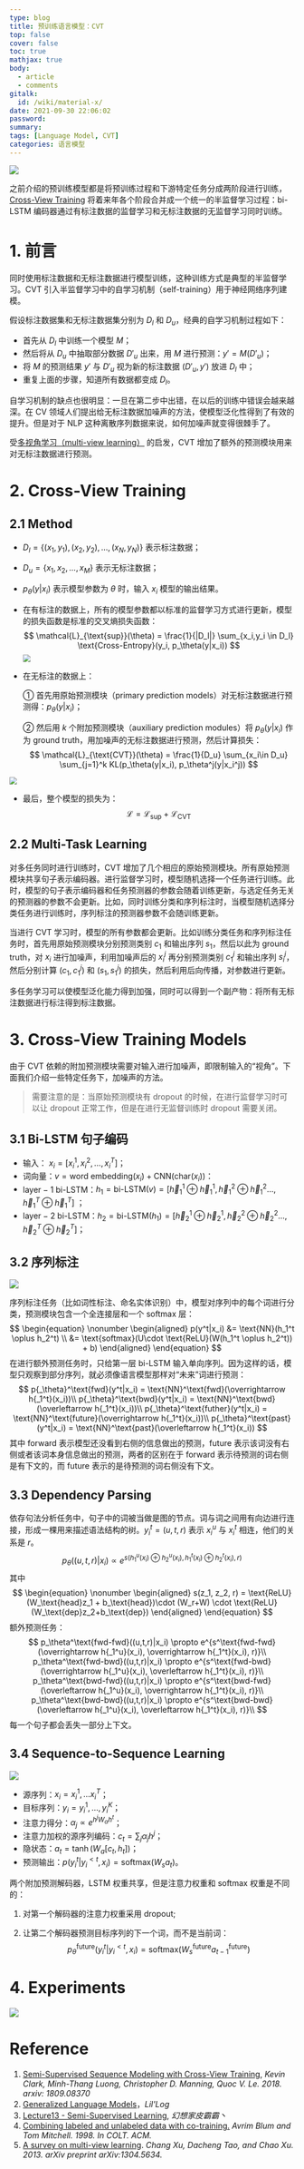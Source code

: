```yaml
---
type: blog
title: 预训练语言模型：CVT
top: false
cover: false
toc: true
mathjax: true
body:
  - article
  - comments
gitalk:
  id: /wiki/material-x/
date: 2021-09-30 22:06:02
password:
summary:
tags: [Language Model, CVT]
categories: 语言模型
---
```


![](https://cdn.jsdelivr.net/gh/rogerspy/blog-imgs/blog-imgs/20220117183503.png)

之前介绍的预训练模型都是将预训练过程和下游特定任务分成两阶段进行训练， [Cross-View Training](https://arxiv.org/pdf/1809.08370.pdf) 将着来年各个阶段合并成一个统一的半监督学习过程：bi-LSTM 编码器通过有标注数据的监督学习和无标注数据的无监督学习同时训练。

<!--more-->

# 1. 前言

同时使用标注数据和无标注数据进行模型训练，这种训练方式是典型的半监督学习。CVT 引入半监督学习中的自学习机制（self-training）用于神经网络序列建模。

假设标注数据集和无标注数据集分别为 $D_{l}$ 和 $D_u$，经典的自学习机制过程如下：

- 首先从 $D_l$ 中训练一个模型 $M$；
- 然后将从 $D_u$ 中抽取部分数据 $D'_u$ 出来，用 $M$ 进行预测：$y'=M(D'_u)$；
- 将 $M$ 的预测结果 $y'$ 与 $D'_u$ 视为新的标注数据 $(D'_u, y')$ 放进 $D_l$ 中；
- 重复上面的步骤，知道所有数据都变成 $D_l$。

自学习机制的缺点也很明显：一旦在第二步中出错，在以后的训练中错误会越来越深。在 CV 领域人们提出给无标注数据加噪声的方法，使模型泛化性得到了有效的提升。但是对于 NLP 这种离散序列数据来说，如何加噪声就变得很棘手了。

受[多视角学习（multi-view learning）](https://arxiv.org/pdf/1304.5634.pdf) 的启发，CVT 增加了额外的预测模块用来对无标注数据进行预测。

# 2. Cross-View Training

## 2.1 Method

-  $D_l = \{(x_1, y_1), (x_2, y_2),...,(x_N, y_N)\}$ 表示标注数据；
- $D_u = \{x_1, x_2,...,x_M\}$ 表示无标注数据；
- $p_\theta(y|x_i)$ 表示模型参数为 $\theta$ 时，输入 $x_i$ 模型的输出结果。

- 在有标注的数据上，所有的模型参数都以标准的监督学习方式进行更新，模型的损失函数是标准的交叉熵损失函数：
  $$
  \mathcal{L}_{\text{sup}}(\theta) = \frac{1}{|D_l|} \sum_{x_i,y_i \in D_l} \text{Cross-Entropy}(y_i, p_\theta(y|x_i))
  $$
  <img src="https://cdn.jsdelivr.net/gh/rogerspy/blog-imgs/blog-imgs/20220117154228.png" style="zoom:80%;" />

- 在无标注的数据上：

  ① 首先用原始预测模块（primary prediction models）对无标注数据进行预测得：$p_\theta(y|x_i)$；

  ② 然后用 $k$ 个附加预测模块（auxiliary prediction modules）将 $p_\theta(y|x_i)$ 作为 ground truth，用加噪声的无标注数据进行预测，然后计算损失：
  $$
  \mathcal{L}_{\text{CVT}}(\theta) = \frac{1}{D_u} \sum_{x_i\in D_u} \sum_{j=1}^k KL(p_\theta(y|x_i), p_\theta^j(y|x_i^j))
  $$

<img src="https://cdn.jsdelivr.net/gh/rogerspy/blog-imgs/blog-imgs/20220117154257.png" style="zoom:80%;" />

- 最后，整个模型的损失为：
  $$
  \mathcal{L} = \mathcal{L}_{\text{sup}} + \mathcal{L}_{\text{CVT}}
  $$

## 2.2 Multi-Task Learning



对多任务同时进行训练时，CVT 增加了几个相应的原始预测模块。所有原始预测模块共享句子表示编码器。进行监督学习时，模型随机选择一个任务进行训练。此时，模型的句子表示编码器和任务预测器的参数会随着训练更新，与选定任务无关的预测器的参数不会更新。比如，同时训练分类和序列标注时，当模型随机选择分类任务进行训练时，序列标注的预测器参数不会随训练更新。

当进行 CVT 学习时，模型的所有参数都会更新。比如训练分类任务和序列标注任务时，首先用原始预测模块分别预测类别 $c_1$ 和输出序列 $s_1$，然后以此为 ground truth，对 $x_i$ 进行加噪声，利用加噪声后的 $x_i^j$ 再分别预测类别 $c_1^j$ 和输出序列 $s_i^j$，然后分别计算 $(c_1, c_1^j)$ 和 $(s_1, s_1^j)$ 的损失，然后利用后向传播，对参数进行更新。

多任务学习可以使模型泛化能力得到加强，同时可以得到一个副产物：将所有无标注数据进行标注得到标注数据。

# 3. Cross-View Training Models

由于 CVT 依赖的附加预测模块需要对输入进行加噪声，即限制输入的“视角”。下面我们介绍一些特定任务下，加噪声的方法。

> 需要注意的是：当原始预测模块有 dropout 的时候，在进行监督学习时可以让 dropout 正常工作，但是在进行无监督训练时 dropout 需要关闭。

## 3.1 Bi-LSTM 句子编码

- 输入： $x_i = [x_i^1, x_i^2, ..., x_i^T]$；
- 词向量：$v = \text{word embedding}(x_i) + \text{CNN}(\text{char}(x_i))$：
- $\text{layer}-1\ \text{bi-LSTM}$：$h_1=\text{bi-LSTM}(v)=[\overrightarrow{h}{_1^1} \oplus \overleftarrow{h}{_1^1}, \overrightarrow{h}{_1^2} \oplus \overleftarrow{h}{_1^2} ..., \overrightarrow{h}{_1^T} \oplus \overleftarrow{h}{_1^T}]$ ；
- $\text{layer}-2\ \text{bi-LSTM}$：$h_2=\text{bi-LSTM}(h_1)=[\overrightarrow{h}_2^1 \oplus \overleftarrow{h}{_2^1}, \overrightarrow{h}_2^2 \oplus \overleftarrow{h}{_2^2} ..., \overrightarrow{h}{_2^T} \oplus \overleftarrow{h}{_2^T}]$；

## 3.2 序列标注

![](https://cdn.jsdelivr.net/gh/rogerspy/blog-imgs/blog-imgs/20220117173747.png)

序列标注任务（比如词性标注、命名实体识别）中，模型对序列中的每个词进行分类，预测模块包含一个全连接层和一个 softmax 层：
$$
\begin{equation} \nonumber
\begin{aligned}
p(y^t|x_i) &= \text{NN}(h_1^t \oplus h_2^t) \\
           &= \text{softmax}(U\cdot \text{ReLU}(W(h_1^t \oplus h_2^t)) + b)
\end{aligned}
\end{equation}
$$
在进行额外预测任务时，只给第一层 bi-LSTM 输入单向序列。因为这样的话，模型只观察到部分序列，就必须像语言模型那样对“未来”词进行预测：
$$
p{_\theta}^\text{fwd}(y^t|x_i) = \text{NN}^\text{fwd}(\overrightarrow h{_1^t}(x_i))\\
p{_\theta}^\text{bwd}(y^t|x_i) = \text{NN}^\text{bwd}(\overleftarrow h{_1^t}(x_i))\\
p{_\theta}^\text{futher}(y^t|x_i) = \text{NN}^\text{future}(\overrightarrow h{_1^t}(x_i))\\
p{_\theta}^\text{past}(y^t|x_i) = \text{NN}^\text{past}(\overleftarrow h{_1^t}(x_i))
$$
其中 forward 表示模型还没看到右侧的信息做出的预测，future 表示该词没有右侧或者该词本身信息做出的预测，两者的区别在于 forward 表示待预测的词右侧是有下文的，而 future 表示的是待预测的词右侧没有下文。

## 3.3 Dependency Parsing

依存句法分析任务中，句子中的词被当做是图的节点。词与词之间用有向边进行连接，形成一棵用来描述语法结构的树。$y_i^t = (u, t, r)$ 表示 $x_i^u$ 与 $x_i^t$ 相连，他们的关系是 $r$。
$$
p_\theta((u,t,r)|x_i) \propto e^{s(h_1^u(x_i) \oplus h_2^u(x_i), h_1^t(x_i) \oplus h_2^t(x_i), r)}
$$
其中
$$
\begin{equation} \nonumber
\begin{aligned}
s(z_1, z_2, r) = \text{ReLU}(W_\text{head}z_1 + b_\text{head})\cdot (W_r+W) \cdot \text{ReLU}(W_\text{dep}z_2+b_\text{dep})
\end{aligned}
\end{equation}
$$
额外预测任务：
$$
p_\theta^\text{fwd-fwd}((u,t,r)|x_i) \propto e^{s^\text{fwd-fwd}(\overrightarrow h{_1^u}(x_i), \overrightarrow h{_1^t}(x_i), r)}\\
p_\theta^\text{fwd-bwd}((u,t,r)|x_i) \propto e^{s^\text{fwd-bwd}(\overrightarrow h{_1^u}(x_i), \overleftarrow h{_1^t}(x_i), r)}\\
p_\theta^\text{bwd-fwd}((u,t,r)|x_i) \propto e^{s^\text{bwd-fwd}(\overleftarrow h{_1^u}(x_i), \overrightarrow h{_1^t}(x_i), r)}\\
p_\theta^\text{bwd-bwd}((u,t,r)|x_i) \propto e^{s^\text{bwd-bwd}(\overleftarrow h{_1^u}(x_i), \overleftarrow h{_1^t}(x_i), r)}\\
$$
每一个句子都会丢失一部分上下文。

## 3.4 Sequence-to-Sequence Learning

![](https://cdn.jsdelivr.net/gh/rogerspy/blog-imgs/blog-imgs/151034571.png)

- 源序列：$x_i = x_i^1,...x_i^T$；
- 目标序列：$y_i=y_i^1,...,y_i^K$；
- 注意力得分：$\alpha_j \propto e^{h^jW_\alpha h^t}$；
- 注意力加权的源序列编码：$c_t = \sum_j\alpha_jh^j$；
- 隐状态：$a_t=\tanh(W_a[c_t, h_t])$；
- 预测输出：$p(y_i^t|y_i^{<t}, x_i)=\text{softmax}(W_sa_t)$。

两个附加预测解码器，LSTM 权重共享，但是注意力权重和 softmax 权重是不同的：

1. 对第一个解码器的注意力权重采用 dropout;

2. 让第二个解码器预测目标序列的下一个词，而不是当前词：
   $$
   p_\theta^\text{future}(y_i^t|y_i^{<t}, x_i) = \text{softmax}(W_s^\text{future}a_{t-1}^\text{future})
   $$

# 4. Experiments

![](https://cdn.jsdelivr.net/gh/rogerspy/blog-imgs/blog-imgs/20220117184738.png)

# Reference

1. [Semi-Supervised Sequence Modeling with Cross-View Training](https://arxiv.org/pdf/1809.08370.pdf), *Kevin Clark, Minh-Thang Luong, Christopher D. Manning, Quoc V. Le. 2018. arxiv: 1809.08370*
2. [Generalized Language Models](https://lilianweng.github.io/lil-log/2019/01/31/generalized-language-models.html#cross-view-training)，*Lil'Log*
3. [Lecture13 - Semi-Supervised Learning](https://zhuanlan.zhihu.com/p/32922326), *幻想家皮霸霸丶* 
4. [Combining labeled and unlabeled data with co-training.](https://www.cs.cmu.edu/~avrim/Papers/cotrain.pdf) *Avrim Blum and Tom Mitchell. 1998. In COLT. ACM.*
5. [A survey on multi-view learning](https://arxiv.org/pdf/1304.5634.pdf). *Chang Xu, Dacheng Tao, and Chao Xu. 2013. arXiv preprint arXiv:1304.5634.* 

